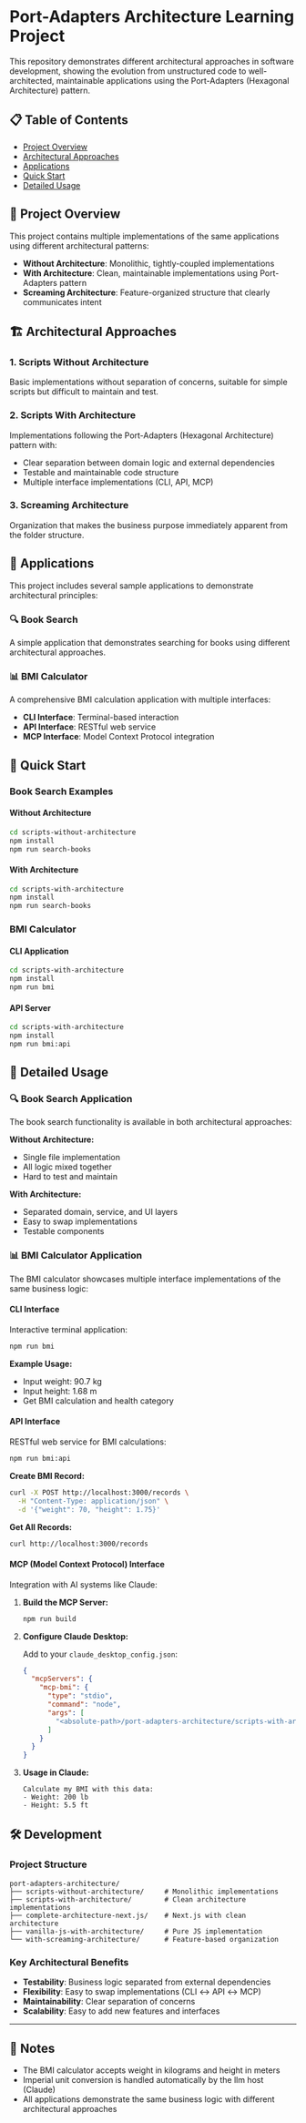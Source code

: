 # Port-Adapters Architecture Learning Project

This repository demonstrates different architectural approaches in software development, showing the evolution from unstructured code to well-architected, maintainable applications using the Port-Adapters (Hexagonal Architecture) pattern.

## 📋 Table of Contents

- [Project Overview](#project-overview)
- [Architectural Approaches](#architectural-approaches)
- [Applications](#applications)
- [Quick Start](#quick-start)
- [Detailed Usage](#detailed-usage)

## 🎯 Project Overview

This project contains multiple implementations of the same applications using different architectural patterns:

- **Without Architecture**: Monolithic, tightly-coupled implementations
- **With Architecture**: Clean, maintainable implementations using Port-Adapters pattern
- **Screaming Architecture**: Feature-organized structure that clearly communicates intent

## 🏗️ Architectural Approaches

### 1. Scripts Without Architecture

Basic implementations without separation of concerns, suitable for simple scripts but difficult to maintain and test.

### 2. Scripts With Architecture

Implementations following the Port-Adapters (Hexagonal Architecture) pattern with:

- Clear separation between domain logic and external dependencies
- Testable and maintainable code structure
- Multiple interface implementations (CLI, API, MCP)

### 3. Screaming Architecture

Organization that makes the business purpose immediately apparent from the folder structure.

## 📱 Applications

This project includes several sample applications to demonstrate architectural principles:

### 🔍 Book Search

A simple application that demonstrates searching for books using different architectural approaches.

### 📊 BMI Calculator

A comprehensive BMI calculation application with multiple interfaces:

- **CLI Interface**: Terminal-based interaction
- **API Interface**: RESTful web service
- **MCP Interface**: Model Context Protocol integration

## 🚀 Quick Start

### Book Search Examples

#### Without Architecture

```bash
cd scripts-without-architecture
npm install
npm run search-books
```

#### With Architecture

```bash
cd scripts-with-architecture
npm install
npm run search-books
```

### BMI Calculator

#### CLI Application

```bash
cd scripts-with-architecture
npm install
npm run bmi
```

#### API Server

```bash
cd scripts-with-architecture
npm install
npm run bmi:api
```

## 📖 Detailed Usage

### 🔍 Book Search Application

The book search functionality is available in both architectural approaches:

**Without Architecture:**

- Single file implementation
- All logic mixed together
- Hard to test and maintain

**With Architecture:**

- Separated domain, service, and UI layers
- Easy to swap implementations
- Testable components

### 📊 BMI Calculator Application

The BMI calculator showcases multiple interface implementations of the same business logic:

#### CLI Interface

Interactive terminal application:

```bash
npm run bmi
```

**Example Usage:**

- Input weight: 90.7 kg
- Input height: 1.68 m
- Get BMI calculation and health category

#### API Interface

RESTful web service for BMI calculations:

```bash
npm run bmi:api
```

**Create BMI Record:**

```bash
curl -X POST http://localhost:3000/records \
  -H "Content-Type: application/json" \
  -d '{"weight": 70, "height": 1.75}'
```

**Get All Records:**

```bash
curl http://localhost:3000/records
```

#### MCP (Model Context Protocol) Interface

Integration with AI systems like Claude:

1. **Build the MCP Server:**

   ```bash
   npm run build
   ```

2. **Configure Claude Desktop:**

   Add to your `claude_desktop_config.json`:

   ```json
   {
     "mcpServers": {
       "mcp-bmi": {
         "type": "stdio",
         "command": "node",
         "args": [
           "<absolute-path>/port-adapters-architecture/scripts-with-architecture/dist/bmi/mcp/server.js"
         ]
       }
     }
   }
   ```

3. **Usage in Claude:**
   ```
   Calculate my BMI with this data:
   - Weight: 200 lb
   - Height: 5.5 ft
   ```

## 🛠️ Development

### Project Structure

```
port-adapters-architecture/
├── scripts-without-architecture/     # Monolithic implementations
├── scripts-with-architecture/        # Clean architecture implementations
├── complete-architecture-next.js/    # Next.js with clean architecture
├── vanilla-js-with-architecture/     # Pure JS implementation
└── with-screaming-architecture/      # Feature-based organization
```

### Key Architectural Benefits

- **Testability**: Business logic separated from external dependencies
- **Flexibility**: Easy to swap implementations (CLI ↔ API ↔ MCP)
- **Maintainability**: Clear separation of concerns
- **Scalability**: Easy to add new features and interfaces

---

## 📝 Notes

- The BMI calculator accepts weight in kilograms and height in meters
- Imperial unit conversion is handled automatically by the llm host (Claude)
- All applications demonstrate the same business logic with different architectural approaches
